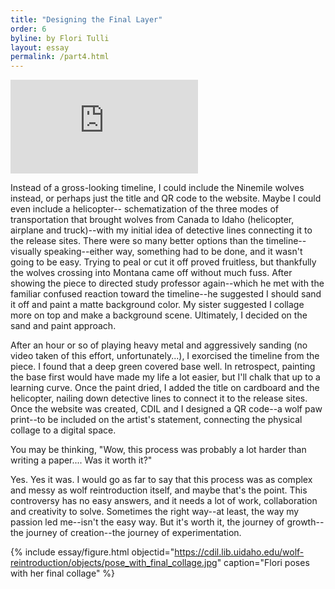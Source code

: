 ```yaml
---
title: "Designing the Final Layer"
order: 6
byline: by Flori Tulli
layout: essay
permalink: /part4.html
---
```


<div class="iframe-wrapper">
     <iframe src="https://www.youtube.com/embed/ykhLVeEXBzw" frameborder="0" allowfullscreen></iframe>
</div>

Instead of a gross-looking timeline, I could include the Ninemile wolves instead, or perhaps just the title and QR code to the website. Maybe I could even include a helicopter-- schematization of the three modes of transportation that brought wolves from Canada to Idaho (helicopter, airplane and truck)--with my initial idea of detective lines connecting it to the release sites. There were so many better options than the timeline--visually speaking--either way, something had to be done, and it wasn't going to be easy. Trying to peal or cut it off proved fruitless, but thankfully the wolves crossing into Montana came off without much fuss. After showing the piece to directed study professor again--which he met with the familiar confused reaction toward the timeline--he suggested I should sand it off and paint a matte background color. My sister suggested I collage more on top and make a background scene. Ultimately, I decided on the sand and paint approach.  

After an hour or so of playing heavy metal and aggressively sanding (no video taken of this effort, unfortunately...), I exorcised the timeline from the piece. I found that a deep green covered base well. In retrospect, painting the base first would have made my life a lot easier, but I'll chalk that up to a learning curve. Once the paint dried, I added the title on cardboard and the helicopter, nailing down detective lines to connect it to the release sites. Once the website was created, CDIL and I designed a QR code--a wolf paw print--to be included on the artist's statement, connecting the physical collage to a digital space.  

You may be thinking, "Wow, this process was probably a lot harder than writing a paper.... Was it worth it?" 

Yes. Yes it was. I would go as far to say that this process was as complex and messy as wolf reintroduction itself, and maybe that's the point. This controversy has no easy answers, and it needs a lot of work, collaboration and creativity to solve. Sometimes the right way--at least, the way my passion led me--isn't the easy way. But it's worth it, the journey of growth--the journey of creation--the journey of experimentation.

{% include essay/figure.html objectid="https://cdil.lib.uidaho.edu/wolf-reintroduction/objects/pose_with_final_collage.jpg" caption="Flori poses with her final collage" %}